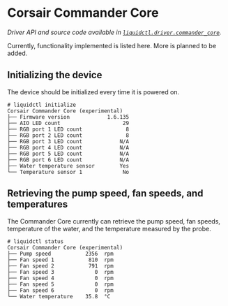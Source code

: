 # Corsair Commander Core
_Driver API and source code available in [`liquidctl.driver.commander_core`](../liquidctl/driver/commander_core.py)._

Currently, functionality implemented is listed here. More is planned to be added.

## Initializing the device

The device should be initialized every time it is powered on.

```
# liquidctl initialize
Corsair Commander Core (experimental)
├── Firmware version            1.6.135  
├── AIO LED count                    29  
├── RGB port 1 LED count              8  
├── RGB port 2 LED count              8  
├── RGB port 3 LED count            N/A  
├── RGB port 4 LED count            N/A  
├── RGB port 5 LED count            N/A  
├── RGB port 6 LED count            N/A  
├── Water temperature sensor        Yes  
└── Temperature sensor 1             No   
```

## Retrieving the pump speed, fan speeds, and temperatures

The Commander Core currently can retrieve the pump speed, fan speeds, temperature of the water, and
the temperature measured by the probe.

```
# liquidctl status
Corsair Commander Core (experimental)
├── Pump speed           2356  rpm
├── Fan speed 1           810  rpm
├── Fan speed 2           791  rpm
├── Fan speed 3             0  rpm
├── Fan speed 4             0  rpm
├── Fan speed 5             0  rpm
├── Fan speed 6             0  rpm
└── Water temperature    35.8  °C
```
